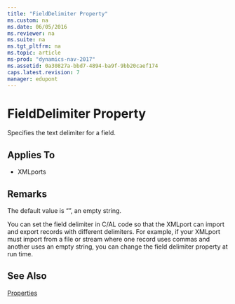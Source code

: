 ```yaml
---
title: "FieldDelimiter Property"
ms.custom: na
ms.date: 06/05/2016
ms.reviewer: na
ms.suite: na
ms.tgt_pltfrm: na
ms.topic: article
ms-prod: "dynamics-nav-2017"
ms.assetid: 0a30827a-bbd7-4894-ba9f-9bb20caef174
caps.latest.revision: 7
manager: edupont
---
```

# FieldDelimiter Property
Specifies the text delimiter for a field.  
  
## Applies To  
  
-   XMLports  
  
## Remarks  
 The default value is “”, an empty string.  
  
 You can set the field delimiter in C\/AL code so that the XMLport can import and export records with different delimiters. For example, if your XMLport must import from a file or stream where one record uses commas and another uses an empty string, you can change the field delimiter property at run time.  
  
## See Also  
 [Properties](Properties.md)